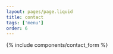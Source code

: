 ```yaml
---
layout: pages/page.liquid
title: contact
tags: ['menu']
order: 6
---
```


{% include components/contact_form %}